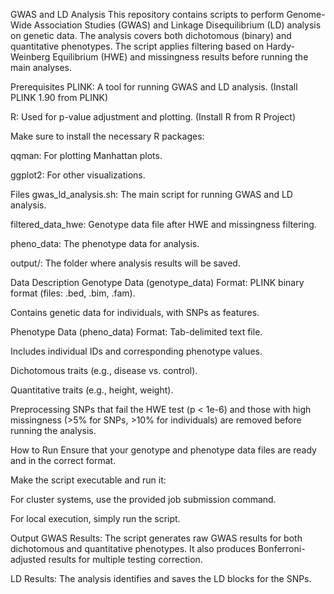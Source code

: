 GWAS and LD Analysis
This repository contains scripts to perform Genome-Wide Association Studies (GWAS) and Linkage Disequilibrium (LD) analysis on genetic data. The analysis covers both dichotomous (binary) and quantitative phenotypes. The script applies filtering based on Hardy-Weinberg Equilibrium (HWE) and missingness results before running the main analyses.

Prerequisites
PLINK: A tool for running GWAS and LD analysis.
(Install PLINK 1.90 from PLINK)

R: Used for p-value adjustment and plotting.
(Install R from R Project)

Make sure to install the necessary R packages:

qqman: For plotting Manhattan plots.

ggplot2: For other visualizations.

Files
gwas_ld_analysis.sh: The main script for running GWAS and LD analysis.

filtered_data_hwe: Genotype data file after HWE and missingness filtering.

pheno_data: The phenotype data for analysis.

output/: The folder where analysis results will be saved.

Data Description
Genotype Data (genotype_data)
Format: PLINK binary format (files: .bed, .bim, .fam).

Contains genetic data for individuals, with SNPs as features.

Phenotype Data (pheno_data)
Format: Tab-delimited text file.

Includes individual IDs and corresponding phenotype values.

Dichotomous traits (e.g., disease vs. control).

Quantitative traits (e.g., height, weight).

Preprocessing
SNPs that fail the HWE test (p < 1e-6) and those with high missingness (>5% for SNPs, >10% for individuals) are removed before running the analysis.

How to Run
Ensure that your genotype and phenotype data files are ready and in the correct format.

Make the script executable and run it:

For cluster systems, use the provided job submission command.

For local execution, simply run the script.

Output
GWAS Results: The script generates raw GWAS results for both dichotomous and quantitative phenotypes. It also produces Bonferroni-adjusted results for multiple testing correction.

LD Results: The analysis identifies and saves the LD blocks for the SNPs.

